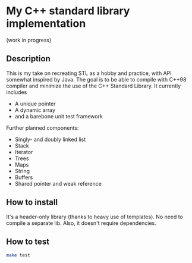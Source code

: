 # My C++ standard library implementation
(work in progress)

## Description
This is my take on recreating STL as a hobby and practice, with API somewhat inspired by Java. The goal is to be able to compile with C++98 compiler and minimize the use of the C++ Standard Library. It currently includes

* A unique pointer
* A dynamic array
* and a barebone unit test framework

Further planned components:

* Singly- and doubly linked list
* Stack
* Iterator
* Trees
* Maps
* String
* Buffers
* Shared pointer and weak reference

## How to install
It's a header-only library (thanks to heavy use of templates). No need to compile a separate lib. Also, it doesn't require dependencies.

## How to test
```bash
make test
```
